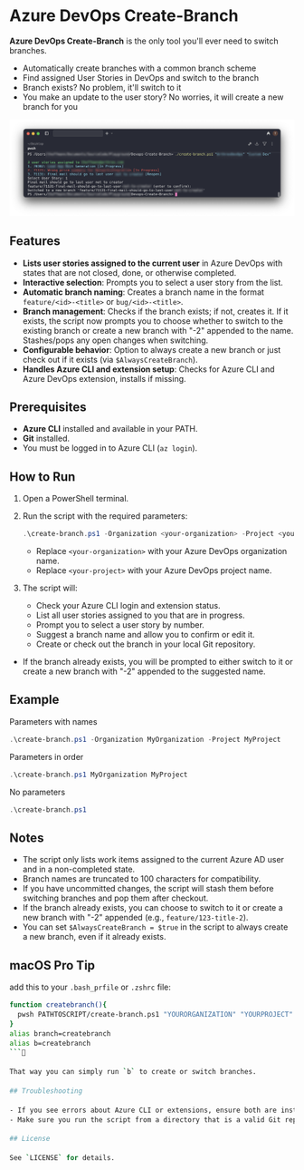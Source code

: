 # Azure DevOps Create-Branch

**Azure DevOps Create-Branch** is the only tool you'll ever need to switch branches.

- Automatically create branches with a common branch scheme
- Find assigned User Stories in DevOps and switch to the branch
- Branch exists? No problem, it'll switch to it
- You make an update to the user story? No worries, it will create a new branch for you

![Screenshot](Create-DevOps-Branch.png)

## Features

- **Lists user stories assigned to the current user** in Azure DevOps with states that are not closed, done, or otherwise completed.
- **Interactive selection**: Prompts you to select a user story from the list.
- **Automatic branch naming**: Creates a branch name in the format `feature/<id>-<title>` or `bug/<id>-<title>`.
- **Branch management**: Checks if the branch exists; if not, creates it. If it exists, the script now prompts you to choose whether to switch to the existing branch or create a new branch with "-2" appended to the name. Stashes/pops any open changes when switching.
- **Configurable behavior**: Option to always create a new branch or just check out if it exists (via `$AlwaysCreateBranch`).
- **Handles Azure CLI and extension setup**: Checks for Azure CLI and Azure DevOps extension, installs if missing.

## Prerequisites

- **Azure CLI** installed and available in your PATH.
- **Git** installed.
- You must be logged in to Azure CLI (`az login`).

## How to Run

1. Open a PowerShell terminal.
2. Run the script with the required parameters:

    ```powershell
    .\create-branch.ps1 -Organization <your-organization> -Project <your-project>
    ```

    - Replace `<your-organization>` with your Azure DevOps organization name.
    - Replace `<your-project>` with your Azure DevOps project name.

3. The script will:
   - Check your Azure CLI login and extension status.
   - List all user stories assigned to you that are in progress.
   - Prompt you to select a user story by number.
   - Suggest a branch name and allow you to confirm or edit it.
   - Create or check out the branch in your local Git repository.
  - If the branch already exists, you will be prompted to either switch to it or create a new branch with "-2" appended to the suggested name.

## Example

Parameters with names

```powershell
.\create-branch.ps1 -Organization MyOrganization -Project MyProject
```

Parameters in order

```powershell
.\create-branch.ps1 MyOrganization MyProject
```

No parameters

```powershell
.\create-branch.ps1
```

## Notes

- The script only lists work items assigned to the current Azure AD user and in a non-completed state.
- Branch names are truncated to 100 characters for compatibility.
- If you have uncommitted changes, the script will stash them before switching branches and pop them after checkout.
- If the branch already exists, you can choose to switch to it or create a new branch with "-2" appended (e.g., `feature/123-title-2`).
- You can set `$AlwaysCreateBranch = $true` in the script to always create a new branch, even if it already exists.

## macOS Pro Tip

add this to your `.bash_prfile` or `.zshrc` file:

```bash
function createbranch(){
  pwsh PATHTOSCRIPT/create-branch.ps1 "YOURORGANIZATION" "YOURPROJECT"
}
alias branch=createbranch
alias b=createbranch
```

That way you can simply run `b` to create or switch branches.

## Troubleshooting

- If you see errors about Azure CLI or extensions, ensure both are installed and you are logged in.
- Make sure you run the script from a directory that is a valid Git repository.

## License

See `LICENSE` for details.
